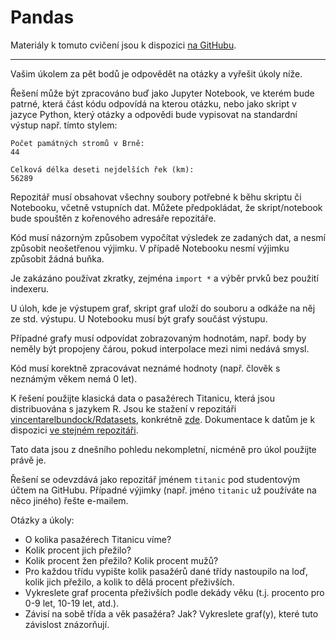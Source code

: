 Pandas
======

Materiály k tomuto cvičení jsou k dispozici [na GitHubu][nb].

[nb]: https://github.com/cvut/MI-PYT/blob/master/tutorials/06-pandas/pandas-intro.ipynb

---

Vašim úkolem za pět bodů je odpovědět na otázky a vyřešit úkoly níže.

Řešení může být zpracováno buď jako Jupyter Notebook, ve kterém bude patrné,
která část kódu odpovídá na kterou otázku, nebo jako skript v jazyce Python,
který otázky a odpovědi bude vypisovat na standardní výstup např. tímto stylem:

    Počet památných stromů v Brně:
    44

    Celková délka deseti nejdelších řek (km):
    56289

Repozitář musí obsahovat všechny soubory potřebné k běhu skriptu či Notebooku,
včetně vstupních dat.
Můžete předpokládat, že skript/notebook bude spouštěn z kořenového adresáře
repozitáře.

Kód musí názorným způsobem vypočítat výsledek ze zadaných dat, a nesmí způsobit
neošetřenou výjimku.
V případě Notebooku nesmí výjimku způsobit žádná buňka.

Je zakázáno používat zkratky, zejména `import *` a výběr prvků bez použití
indexeru.

U úloh, kde je výstupem graf, skript graf uloží do souboru a odkáže na něj
ze std. výstupu.
U Notebooku musí být grafy součást výstupu.

Případné grafy musí odpovídat zobrazovaným hodnotám, např. body by neměly být
propojeny čárou, pokud interpolace mezi nimi nedává smysl.

Kód musí korektně zpracovávat neznámé hodnoty (např. člověk s neznámým věkem
nemá 0 let).

K řešení použijte klasická data o pasažérech Titanicu, která jsou distribuována
s jazykem R.
Jsou ke stažení v repozitáři [vincentarelbundock/Rdatasets][data-repo],
konkrétně [zde][data-csv].
Dokumentace k datům je k dispozici [ve stejném repozitáři][data-docs].

[data-repo]: https://github.com/vincentarelbundock/Rdatasets
[data-csv]: https://raw.githubusercontent.com/vincentarelbundock/Rdatasets/master/csv/datasets/Titanic.csv
[data-docs]: http://vincentarelbundock.github.io/Rdatasets/doc/datasets/Titanic.html

Tato data jsou z dnešního pohledu nekompletní, nicméně pro úkol použijte
právě je.

Řešení se odevzdává jako repozitář jménem `titanic` pod studentovým
účtem na GitHubu.
Případné výjimky (např. jméno `titanic` už používáte na něco jiného)
řešte e-mailem.

Otázky a úkoly:

* O kolika pasažérech Titanicu víme?
* Kolik procent jich přežilo?
* Kolik procent žen přežilo? Kolik procent mužů?
* Pro každou třídu vypište kolik pasažérů dané třídy nastoupilo na loď, kolik
  jich přežilo, a kolik to dělá procent přeživších.
* Vykreslete graf procenta přeživších podle dekády věku (t.j. procento pro
  0-9 let, 10-19 let, atd.).
* Závisí na sobě třída a věk pasažéra? Jak? Vykreslete graf(y), které tuto
  závislost znázorňují.
